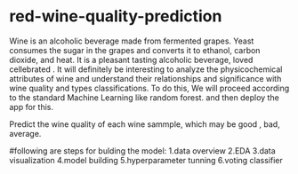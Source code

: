 # red-wine-quality-prediction
Wine is an alcoholic beverage made from fermented grapes. Yeast consumes the sugar in the grapes and converts it to ethanol, carbon dioxide, and heat. It is a pleasant tasting alcoholic beverage, loved cellebrated . It will definitely be interesting to analyze the physicochemical attributes of wine and understand their relationships and significance with wine quality and types classifications. To do this, We will proceed according to the standard Machine Learning  like random forest. and then deploy the app for this.

Predict the wine quality of each wine sammple, which may be good , bad, average.


#following are steps for bulding the model:
1.data overview
2.EDA
3.data visualization
4.model building
5.hyperparameter tunning
6.voting classifier
